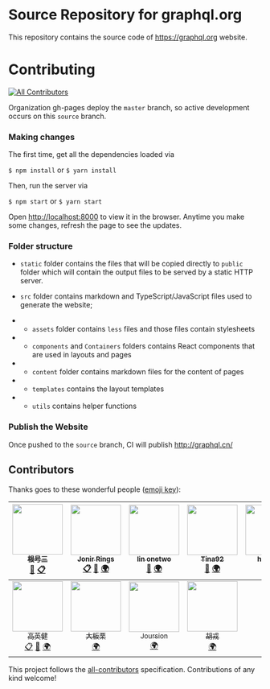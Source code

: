 # Source Repository for graphql.org
This repository contains the source code of https://graphql.org website.

# Contributing
[![All Contributors](https://img.shields.io/badge/all_contributors-11-orange.svg?style=flat-square)](#contributors)

Organization gh-pages deploy the `master` branch, so active development occurs
on this `source` branch.

### Making changes

The first time, get all the dependencies loaded via

`$ npm install` or `$ yarn install`

Then, run the server via

`$ npm start` or `$ yarn start`

Open [http://localhost:8000](http://localhost:8000) to view it in the browser.
Anytime you make some changes, refresh the page to see the updates.

### Folder structure

- `static` folder contains the files that will be copied directly to `public` folder which will contain the output files to be served by a static HTTP server.

- `src` folder contains markdown and TypeScript/JavaScript files used to generate the website;
- - `assets` folder contains `less` files and those files contain stylesheets
- - `components` and `Containers` folders contains React components that are used in layouts and pages
- - `content` folder contains markdown files for the content of pages
- - `templates` contains the layout templates
- - `utils` contains helper functions

### Publish the Website

Once pushed to the `source` branch, CI will publish http://graphql.cn/

## Contributors

Thanks goes to these wonderful people ([emoji key](https://github.com/kentcdodds/all-contributors#emoji-key)):

<!-- ALL-CONTRIBUTORS-LIST:START - Do not remove or modify this section -->
| [<img src="https://avatars2.githubusercontent.com/u/8622362?v=4" width="100px;"/><br /><sub>根号三</sub>](https://github.com/sqrthree)<br />[👀](#review-sqrthree "Reviewed Pull Requests") [📋](#eventOrganizing-sqrthree "Event Organizing") | [<img src="https://avatars0.githubusercontent.com/u/6275168?v=4" width="100px;"/><br /><sub>Jonir Rings</sub>](https://jonirrings.com/)<br />[📋](#eventOrganizing-jonirrings "Event Organizing") [👀](#review-jonirrings "Reviewed Pull Requests") [🌍](#translation-jonirrings "Translation") | [<img src="https://avatars1.githubusercontent.com/u/3746270?v=4" width="100px;"/><br /><sub>lin onetwo</sub>](http://onetwo.ren)<br />[👀](#review-linonetwo "Reviewed Pull Requests") [🌍](#translation-linonetwo "Translation") | [<img src="https://avatars1.githubusercontent.com/u/17871352?v=4" width="100px;"/><br /><sub>Tina92</sub>](https://github.com/Tina92)<br />[👀](#review-Tina92 "Reviewed Pull Requests") [🌍](#translation-Tina92 "Translation") | [<img src="https://avatars1.githubusercontent.com/u/2259688?v=4" width="100px;"/><br /><sub>hikerpig</sub>](http://hikerpig.github.io)<br />[🌍](#translation-hikerpig "Translation") | [<img src="https://avatars3.githubusercontent.com/u/7938748?v=4" width="100px;"/><br /><sub>Xat_MassacrE</sub>](https://github.com/XatMassacrE)<br />[🌍](#translation-XatMassacrE "Translation") | [<img src="https://avatars0.githubusercontent.com/u/6203602?v=4" width="100px;"/><br /><sub>linpu.li</sub>](http://llp0574.github.io)<br />[👀](#review-llp0574 "Reviewed Pull Requests") [🌍](#translation-llp0574 "Translation") |
| :---: | :---: | :---: | :---: | :---: | :---: | :---: |
| [<img src="https://avatars2.githubusercontent.com/u/1191515?v=4" width="100px;"/><br /><sub>高英健</sub>](http://www.baliqieluo.com/)<br />[📋](#eventOrganizing-ydfzgyj "Event Organizing") [👀](#review-ydfzgyj "Reviewed Pull Requests") [🌍](#translation-ydfzgyj "Translation") | [<img src="https://avatars2.githubusercontent.com/u/7371867?v=4" width="100px;"/><br /><sub>大板栗</sub>](https://justclear.github.io/)<br />[🌍](#translation-JustClear "Translation") | [<img src="https://avatars0.githubusercontent.com/u/10599678?v=4" width="100px;"/><br /><sub>Joursion</sub>](http://jours.cc)<br />[🌍](#translation-Joursion "Translation") | [<img src="https://avatars0.githubusercontent.com/u/7280653?v=4" width="100px;"/><br /><sub>胡戎</sub>](https://github.com/whisperfairy)<br />[🌍](#translation-whisperfairy "Translation") |
<!-- ALL-CONTRIBUTORS-LIST:END -->

This project follows the [all-contributors](https://github.com/kentcdodds/all-contributors) specification. Contributions of any kind welcome!
